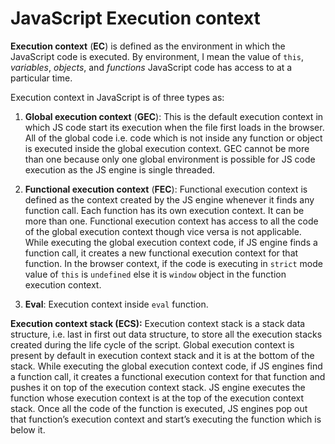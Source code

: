 # JavaScript Execution context

**Execution context** (**EC**) is defined as the environment in which the JavaScript code is executed. By environment, I mean the value of `this`, *variables*, *objects*, and *functions* JavaScript code has access to at a particular time.

Execution context in JavaScript is of three types as:

1.  **Global execution context** (**GEC**): This is the default execution context in which JS code start its execution when the file first loads in the browser. All of the global code i.e. code which is not inside any function or object is executed inside the global execution context. GEC cannot be more than one because only one global environment is possible for JS code execution as the JS engine is single threaded.
    
2.  **Functional execution context** (**FEC**): Functional execution context is defined as the context created by the JS engine whenever it finds any function call. Each function has its own execution context. It can be more than one. Functional execution context has access to all the code of the global execution context though vice versa is not applicable. While executing the global execution context code, if JS engine finds a function call, it creates a new functional execution context for that function. In the browser context, if the code is executing in `strict` mode value of `this` is `undefined` else it is `window` object in the function execution context.
    
3.  **Eval**: Execution context inside `eval` function.
    

**Execution context stack (ECS):** Execution context stack is a stack data structure, i.e. last in first out data structure, to store all the execution stacks created during the life cycle of the script. Global execution context is present by default in execution context stack and it is at the bottom of the stack. While executing the global execution context code, if JS engines find a function call, it creates a functional execution context for that function and pushes it on top of the execution context stack. JS engine executes the function whose execution context is at the top of the execution context stack. Once all the code of the function is executed, JS engines pop out that function’s execution context and start’s executing the function which is below it.